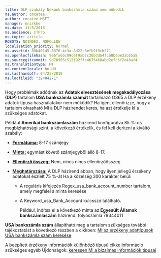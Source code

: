 ```yaml
---
title: DLP szabály Nekünk bankszámla száma nem működik
ms.author: cmcatee
author: cmcatee-MSFT
manager: mnirkhe
ms.date: 11/5/2018
ms.audience: ITPro
ms.topic: article
ROBOTS: NOINDEX, NOFOLLOW
localization_priority: Normal
ms.assetid: 80b40145-8376-4c3a-8d22-6efb9f9cb271
ms.openlocfilehash: 9ebfa6bc09cef9ab7c30bddb4fcb8b6be3ab55a5
ms.sourcegitcommit: 9d78905c512192ffc4675468abd2efc5f2e4baf4
ms.translationtype: MT
ms.contentlocale: hu-HU
ms.lasthandoff: 04/23/2019
ms.locfileid: "32404271"
---
```

Hogy problémák adódnak az **Adatok elvesztésének megakadályozása (DLP)** tartalom **USA bankszámla számát** tartalmazó O365 a DLP érzékeny adatok típusa használatakor nem működik? Ha igen, ellenőrizze, hogy a tartalom olvasható Mi a DLP házirendet keres, ha azt értékelje ki a szükséges adatokat. 
  
Például **Amerikai bankszámlaszám** házirend konfigurálva 85 %-os megbízhatósági szint, a következő értékelik, és fel kell deríteni a kiváltó szabály: 
  
- **[Formátuma:](https://docs.microsoft.com/office365/securitycompliance/what-the-sensitive-information-types-look-for#format-77)** 8-17 számjegy 
    
- **[Minta:](https://docs.microsoft.com/office365/securitycompliance/what-the-sensitive-information-types-look-for#pattern-77)** egymást követő számjegyből álló 8-17. 
    
- **[Ellenőrző összeg:](https://docs.microsoft.com/office365/securitycompliance/what-the-sensitive-information-types-look-for#checksum-76)** Nem, nincs nincs ellenőrzőösszeg 
    
- **[Meghatározása:](https://docs.microsoft.com/office365/securitycompliance/what-the-sensitive-information-types-look-for)** A DLP házirend abban, hogy ilyen jellegű érzékeny adatokat észlelt 75 %-át Ha a közelség 300 karakter belül: 
    
  - A reguláris kifejezés Regex_usa_bank_account_number tartalom, amely megfelel a minta keresése
    
  - A Keyword_usa_Bank_Account kulcsszó található.
    
    Például, indítsa el a következő minta az **Egyesült Államok bankszámlaszám** házirend: folyószámla 78344011 
    
**USA bankszámla szám** állapítható meg a tartalom szükséges további tájékoztatást a következő részben a cikkben: [Mi az érzékeny adattípusok USA bankszámla szám keresése](https://docs.microsoft.com/office365/securitycompliance/what-the-sensitive-information-types-look-for#us-bank-account-number)
  
A beépített érzékeny információk különböző típusú cikke információ szükséges egyéb Újdonságok: [keressen Mi a bizalmas információk típusai](https://docs.microsoft.com/office365/securitycompliance/what-the-sensitive-information-types-look-for)
  

